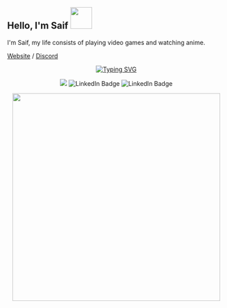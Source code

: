 <h2> Hello, I'm Saif <img src="https://media.giphy.com/media/mGcNjsfWAjY5AEZNw6/giphy.gif" width="50"></h2>

I'm Saif, my life consists of playing video games and watching anime.

[Website](https://solo.to/1z9) / [Discord](https://dsc.gg/chainsaw)


<div id="badges"  align="center">

[![Typing SVG](https://readme-typing-svg.herokuapp.com?color=63CF15&lines=An+eye+for+an+eye+and+the+world+goes+blind)](https://git.io/typing-svg)
    
  </div>

<div id="badges"  align="center">
    
    
![](https://komarev.com/ghpvc/?username=1z9)
    <img  src="https://img.shields.io/github/followers/1z9?label=Follow" alt="LinkedIn Badge"/>
    <img src="https://img.shields.io/github/stars/1z9?affiliations=OWNER%2CCOLLABORATOR" alt="LinkedIn Badge"/>
    
  </div>

<div id="header" align="center">
    <a href="yhttps://github.com/Ahmed-dev-dragon/">
  <img src="https://developers.giphy.com/branch/master/static/api-512d36c09662682717108a38bbb5c57d.gif" width="480"/>
       </a>
</div>

